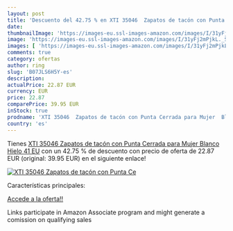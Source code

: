 ```yaml
---
layout: post
title: 'Descuento del 42.75 % en XTI 35046  Zapatos de tacón con Punta Ce'
date: 
thumbnailImage: 'https://images-eu.ssl-images-amazon.com/images/I/31yFj2mPjkL._SL200_.jpg'
image: 'https://images-eu.ssl-images-amazon.com/images/I/31yFj2mPjkL._SL200_.jpg'
images: [ 'https://images-eu.ssl-images-amazon.com/images/I/31yFj2mPjkL._SL200_.jpg' ]
comments: true
category: ofertas
author: ring
slug: 'B07JLS6H5Y-es'
description:
actualPrice: 22.87 EUR
currency: EUR
price: 22.87
comparePrice: 39.95 EUR
inStock: true
prodname: 'XTI 35046  Zapatos de tacón con Punta Cerrada para Mujer  Blanco Hielo  41 EU'
country: 'es'
---
```


Tienes [XTI 35046  Zapatos de tacón con Punta Cerrada para Mujer  Blanco Hielo  41 EU](https://www.amazon.es/dp/B07JLS6H5Y/?tag=tolees-21) con un 42.75 % de descuento con precio de oferta de 22.87 EUR (original: 39.95 EUR) en el siguiente enlace!

[![XTI 35046  Zapatos de tacón con Punta Ce](https://images-eu.ssl-images-amazon.com/images/I/31yFj2mPjkL._SL200_.jpg)](https://www.amazon.es/dp/B07JLS6H5Y/?tag=tolees-21)

Características principales:


[Accede a la oferta!!](https://www.amazon.es/dp/B07JLS6H5Y/?tag=tolees-21)

Links participate in Amazon Associate program and might generate a comission on qualifying sales


